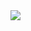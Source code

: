 <imng src ="![GIFMaker_me](https://github.com/user-attachments/assets/10116475-3c07-435a-8572-9ccbd6701f6a)">
<img src="![GIFMaker_me](https://github.com/user-attachments/assets/10116475-3c07-435a-8572-9ccbd6701f6a)">
